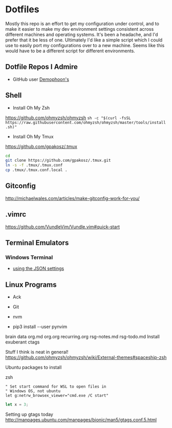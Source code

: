 # Dotfiles

Mostly this repo is an effort to get my configuration under control, and to make it easier to make my dev environment settings consistent across different machines and operating systems. It's been a headache, and I'd prefer that it be less of one. Ultimately I'd like a simple script which I could use to easily port my configurations over to a new machine. Seems like this would have to be a different script for different environments.

## Dotfile Repos I Admire

- GitHub user [Demophoon's](https://github.com/demophoon/dotfiles)

## Shell

* Install Oh My Zsh

https://github.com/ohmyzsh/ohmyzsh
`sh -c "$(curl -fsSL https://raw.githubusercontent.com/ohmyzsh/ohmyzsh/master/tools/install.sh)"`

* Install Oh My Tmux

https://github.com/gpakosz/.tmux
```bash
cd
git clone https://github.com/gpakosz/.tmux.git
ln -s -f .tmux/.tmux.conf
cp .tmux/.tmux.conf.local .
```

## Gitconfig

http://michaelwales.com/articles/make-gitconfig-work-for-you/

## .vimrc
 
https://github.com/VundleVim/Vundle.vim#quick-start

## Terminal Emulators

### Windows Terminal

* [using the JSON settings](https://github.com/microsoft/terminal/blob/master/doc/cascadia/SettingsSchema.md)

## Linux Programs

* Ack
* Git
* nvm

* pip3 install --user pynvim

brain data org.md org.org recurring.org rsg-notes.md rsg-todo.md Install exuberant ctags

Stuff I think is neat in general!
https://github.com/ohmyzsh/ohmyzsh/wiki/External-themes#spaceship-zsh

Ubuntu packages to install

zsh

```vimscript
" Set start command for WSL to open files in
" Windows OS, not ubuntu
let g:netrw_browsex_viewer="cmd.exe /C start"
```

```javascript
let x = 3;
```

Setting up gtags today
http://manpages.ubuntu.com/manpages/bionic/man5/gtags.conf.5.html

